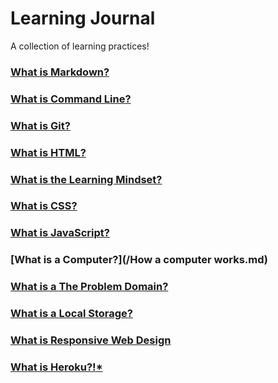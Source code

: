 # Learning Journal

A collection of learning practices! 

### [What is **Markdown?**](/markdown.md) 
### [What is **Command Line?**](/Command-line.md)
### [What is **Git?**](/Git.md)
### [What is **HTML?**](/Jon-Duckett.md)
### [What is the **Learning Mindset?**](/learning-mindset.md)
### [What is **CSS?**](/css.md)
### [What is **JavaScript?**](/javascript.md)
### [What is a **Computer?**](/How a computer works.md)
### [What is a **The Problem Domain?**](/problemdomain.md)
### [What is a **Local Storage?**](/localstorage.md)
### [What is **Responsive Web Design**](responsive.md)
### [What is **Heroku?!***](Heroku.md)

